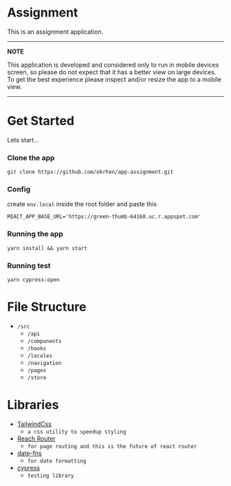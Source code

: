 # Assignment

This is an assignment application.

---

**NOTE**

This application is developed and considered only to run in mobile devices screen, so please do not expect that it has a better view on large devices. To get the best experience please inspect and/or resize the app to a mobile view.

---

# Get Started

Lets start...

### Clone the app

```
git clone https://github.com/okrhen/app-assignment.git
```

### Config

create `env.local` inside the root folder and paste this

```
REACT_APP_BASE_URL='https://green-thumb-64168.uc.r.appspot.com'
```

### Running the app

```
yarn install && yarn start
```

### Running test

```
yarn cypress:open
```

# File Structure

- `/src`
  - `/api`
  - `/components`
  - `/hooks`
  - `/locales`
  - `/navigation`
  - `/pages`
  - `/store`

# Libraries

- [TailwindCss](https://tailwindcss.com/)
  - `a css utility to speedup styling`
- [Reach Router](https://reach.tech/router/)
  - `for page routing and this is the future of react router`
- [date-fns](https://date-fns.org/)
  - `for date formatting`
- [cypress](https://www.cypress.io/)
  - `testing library`
